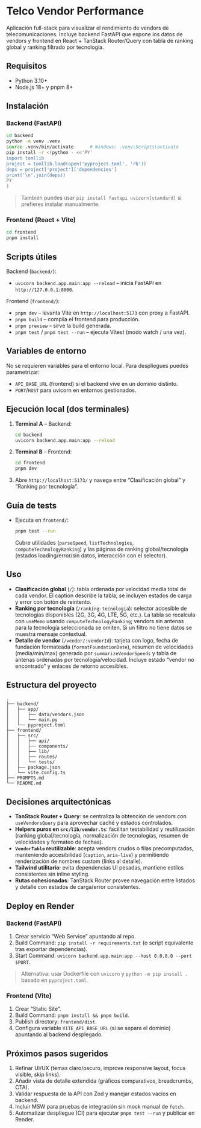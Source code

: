 # Telco Vendor Performance

Aplicación full-stack para visualizar el rendimiento de vendors de telecomunicaciones. Incluye backend FastAPI que expone los datos de vendors y frontend en React + TanStack Router/Query con tabla de ranking global y ranking filtrado por tecnología.

## Requisitos

- Python 3.10+
- Node.js 18+ y pnpm 8+

## Instalación

### Backend (FastAPI)

```bash
cd backend
python -m venv .venv
source .venv/bin/activate      # Windows: .venv\Scripts\activate
pip install -r <(python - <<'PY'
import tomllib
project = tomllib.load(open('pyproject.toml', 'rb'))
deps = project['project']['dependencies']
print('\n'.join(deps))
PY
)
```

> También puedes usar `pip install fastapi uvicorn[standard]` si prefieres instalar manualmente.

### Frontend (React + Vite)

```bash
cd frontend
pnpm install
```

## Scripts útiles

Backend (`backend/`):

- `uvicorn backend.app.main:app --reload` – inicia FastAPI en `http://127.0.0.1:8000`.

Frontend (`frontend/`):

- `pnpm dev` – levanta Vite en `http://localhost:5173` con proxy a FastAPI.
- `pnpm build` – compila el frontend para producción.
- `pnpm preview` – sirve la build generada.
- `pnpm test` / `pnpm test --run` – ejecuta Vitest (modo watch / una vez).

## Variables de entorno

No se requieren variables para el entorno local. Para despliegues puedes parametrizar:

- `API_BASE_URL` (frontend) si el backend vive en un dominio distinto.
- `PORT`/`HOST` para uvicorn en entornos gestionados.

## Ejecución local (dos terminales)

1. **Terminal A** – Backend:
   ```bash
   cd backend
   uvicorn backend.app.main:app --reload
   ```
2. **Terminal B** – Frontend:
   ```bash
   cd frontend
   pnpm dev
   ```
3. Abre `http://localhost:5173/` y navega entre “Clasificación global” y “Ranking por tecnología”.

## Guía de tests

- Ejecuta en `frontend/`:
  ```bash
  pnpm test --run
  ```
  Cubre utilidades (`parseSpeed`, `listTechnologies`, `computeTechnologyRanking`) y las páginas de ranking global/tecnología (estados loading/error/sin datos, interacción con el selector).

## Uso

- **Clasificación global** (`/`): tabla ordenada por velocidad media total de cada vendor. El caption describe la tabla, se incluyen estados de carga y error con botón de reintento.
- **Ranking por tecnología** (`/ranking-tecnologia`): selector accesible de tecnologías disponibles (2G, 3G, 4G, LTE, 5G, etc.). La tabla se recalcula con `useMemo` usando `computeTechnologyRanking`; vendors sin antenas para la tecnología seleccionada se omiten. Si un filtro no tiene datos se muestra mensaje contextual.
- **Detalle de vendor** (`/vendor/:vendorId`): tarjeta con logo, fecha de fundación formateada (`formatFoundationDate`), resumen de velocidades (media/mín/max) generado por `summarizeVendorSpeeds` y tabla de antenas ordenadas por tecnología/velocidad. Incluye estado “vendor no encontrado” y enlaces de retorno accesibles.

## Estructura del proyecto

```
.
├── backend/
│   ├── app/
│   │   ├── data/vendors.json
│   │   └── main.py
│   └── pyproject.toml
├── frontend/
│   ├── src/
│   │   ├── api/
│   │   ├── components/
│   │   ├── lib/
│   │   ├── routes/
│   │   └── tests/
│   ├── package.json
│   └── vite.config.ts
├── PROMPTS.md
└── README.md
```

## Decisiones arquitectónicas

- **TanStack Router + Query**: se centraliza la obtención de vendors con `useVendorsQuery` para aprovechar caché y estados controlados.
- **Helpers puros en `src/lib/vendor.ts`**: facilitan testabilidad y reutilización (ranking global/tecnología, normalización de tecnologías, resumen de velocidades y formateo de fechas).
- **`VendorTable` reutilizable**: acepta vendors crudos o filas precomputadas, manteniendo accesibilidad (`caption`, `aria-live`) y permitiendo renderización de nombres custom (links al detalle).
- **Tailwind utilitario**: evita dependencias UI pesadas, mantiene estilos consistentes sin inline styling.
- **Rutas cohesionadas**: TanStack Router provee navegación entre listados y detalle con estados de carga/error consistentes.

## Deploy en Render

### Backend (FastAPI)

1. Crear servicio “Web Service” apuntando al repo.
2. Build Command: `pip install -r requirements.txt` (o script equivalente tras exportar dependencias).
3. Start Command: `uvicorn backend.app.main:app --host 0.0.0.0 --port $PORT`.

> Alternativa: usar Dockerfile con `uvicorn` y `python -m pip install .` basado en `pyproject.toml`.

### Frontend (Vite)

1. Crear “Static Site”.
2. Build Command: `pnpm install && pnpm build`.
3. Publish directory: `frontend/dist`.
4. Configura variable `VITE_API_BASE_URL` (si se separa el dominio) apuntando al backend desplegado.

## Próximos pasos sugeridos

1. Refinar UI/UX (temas claro/oscuro, improve responsive layout, focus visible, skip links).
2. Añadir vista de detalle extendida (gráficos comparativos, breadcrumbs, CTA).
3. Validar respuesta de la API con Zod y manejar estados vacíos en backend.
4. Incluir MSW para pruebas de integración sin mock manual de `fetch`.
5. Automatizar despliegue (CI) para ejecutar `pnpm test --run` y publicar en Render.
